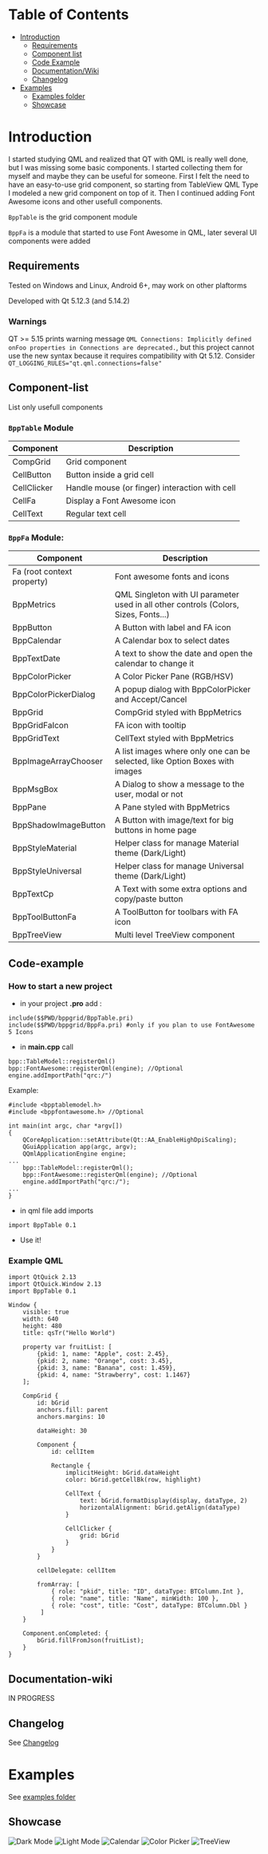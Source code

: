 # Table of Contents

* [Introduction](#introduction)
  * [Requirements](#requirements)
  * [Component list](#component-list)
  * [Code Example](#code-example)
  * [Documentation/Wiki](#documentation-wiki)
  * [Changelog](changelog.md)
* [Examples](#examples)
  * [Examples folder](examples/README.md)
  * [Showcase](#showcase)

# Introduction

I started studying QML and realized that QT with QML is really well done, but I was missing some basic components. I started collecting them for myself and maybe they can be useful for someone. First I felt the need to have an easy-to-use grid component, so starting from TableView QML Type I modeled a new grid component on top of it. Then I continued adding Font Awesome icons and other usefull components.

`BppTable` is the grid component module

`BppFa` is a module that started to use Font Awesome in QML, later several UI components were added

## Requirements

Tested on Windows and Linux, Android 6+, may work on other plaftorms

Developed with Qt 5.12.3 (and 5.14.2)

### Warnings
QT >= 5.15 prints warning message ```QML Connections: Implicitly defined onFoo properties in Connections are deprecated.```, but this project cannot use the new syntax because it requires compatibility with Qt 5.12. Consider ``` QT_LOGGING_RULES="qt.qml.connections=false"```

## Component-list

List only usefull components

### `BppTable` Module

| Component | Description |
| --------- | ----------- |
| CompGrid | Grid component |
| CellButton | Button inside a grid cell |
| CellClicker | Handle mouse (or finger) interaction with cell |
| CellFa | Display a Font Awesome icon |
| CellText | Regular text cell |

### `BppFa` Module:

| Component | Description |
| --------- | ----------- |
| Fa (root context property) | Font awesome fonts and icons |
| BppMetrics | QML Singleton with UI parameter used in all other controls (Colors, Sizes, Fonts...) |
| BppButton | A Button with label and FA icon |
| BppCalendar | A Calendar box to select dates |
| BppTextDate | A text to show the date and open the calendar to change it |
| BppColorPicker | A Color Picker Pane (RGB/HSV) |
| BppColorPickerDialog | A popup dialog with BppColorPicker and Accept/Cancel |
| BppGrid | CompGrid styled with BppMetrics |
| BppGridFaIcon | FA icon with tooltip |
| BppGridText | CellText styled with BppMetrics |
| BppImageArrayChooser | A list images where only one can be selected, like Option Boxes with images |
| BppMsgBox | A Dialog to show a message to the user, modal or not |
| BppPane | A Pane styled with BppMetrics |
| BppShadowImageButton | A Button with image/text for big buttons in home page |
| BppStyleMaterial | Helper class for manage Material theme (Dark/Light) |
| BppStyleUniversal | Helper class for manage Universal theme (Dark/Light) |
| BppTextCp | A Text with some extra options and copy/paste button |
| BppToolButtonFa | A ToolButton for toolbars with FA icon |
| BppTreeView | Multi level TreeView component |

## Code-example

### How to start a new project

* in your project **.pro** add :
```
include($$PWD/bppgrid/BppTable.pri)
include($$PWD/bppgrid/BppFa.pri) #only if you plan to use FontAwesome 5 Icons
```
* in **main.cpp** call
```
bpp::TableModel::registerQml()
bpp::FontAwesome::registerQml(engine); //Optional
engine.addImportPath("qrc:/")
```
Example:
```
#include <bpptablemodel.h>
#include <bppfontawesome.h> //Optional

int main(int argc, char *argv[])
{
    QCoreApplication::setAttribute(Qt::AA_EnableHighDpiScaling);
    QGuiApplication app(argc, argv);
    QQmlApplicationEngine engine;
...
    bpp::TableModel::registerQml();
    bpp::FontAwesome::registerQml(engine); //Optional
    engine.addImportPath("qrc:/");
...
}
```

* in qml file add imports
```
import BppTable 0.1
```

* Use it!

### Example QML
```
import QtQuick 2.13
import QtQuick.Window 2.13
import BppTable 0.1

Window {
    visible: true
    width: 640
    height: 480
    title: qsTr("Hello World")

    property var fruitList: [
        {pkid: 1, name: "Apple", cost: 2.45},
        {pkid: 2, name: "Orange", cost: 3.45},
        {pkid: 3, name: "Banana", cost: 1.459},
        {pkid: 4, name: "Strawberry", cost: 1.1467}
    ];

    CompGrid {
        id: bGrid
        anchors.fill: parent
        anchors.margins: 10

        dataHeight: 30

        Component {
            id: cellItem

            Rectangle {
                implicitHeight: bGrid.dataHeight
                color: bGrid.getCellBk(row, highlight)

                CellText {
                    text: bGrid.formatDisplay(display, dataType, 2)
                    horizontalAlignment: bGrid.getAlign(dataType)
                }

                CellClicker {
                    grid: bGrid
                }
            }
        }

        cellDelegate: cellItem

        fromArray: [
            { role: "pkid", title: "ID", dataType: BTColumn.Int },
            { role: "name", title: "Name", minWidth: 100 },
            { role: "cost", title: "Cost", dataType: BTColumn.Dbl }
         ]
    }

    Component.onCompleted: {
        bGrid.fillFromJson(fruitList);
    }
}
```

## Documentation-wiki

IN PROGRESS

## Changelog

See [Changelog](changelog.md)

# Examples

See [examples folder](examples/README.md)

## Showcase

![Dark Mode](examples/images/dark_grid.png)
![Light Mode](examples/images/light_grid.png)
![Calendar](examples/images/calendar.png)
![Color Picker](examples/images/color_picker.png)
![TreeView](examples/images/treeview.png)
